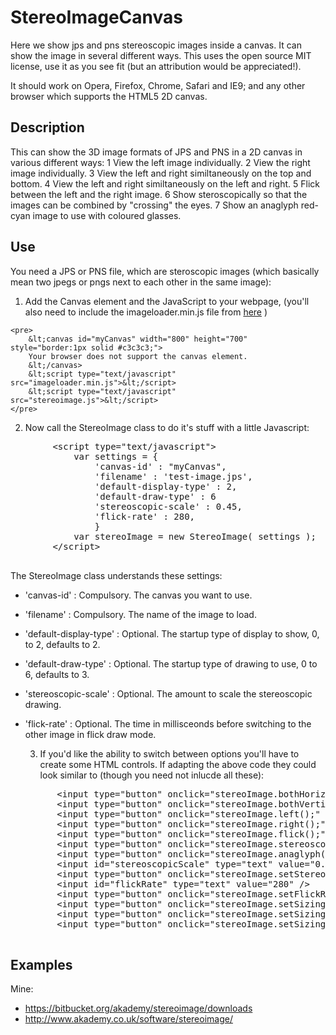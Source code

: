 StereoImageCanvas
==========

Here we show jps and pns stereoscopic images inside a canvas. It can show the image in several different ways. This uses the open source MIT license, use it as you see fit (but an attribution would be appreciated!).

It should work on Opera, Firefox, Chrome, Safari and IE9; and any other browser which supports the HTML5 2D canvas.


Description
-----------

This can show the 3D image formats of JPS and PNS in a 2D canvas in various different ways:
1 View the left image individually.
2 View the right image individually.
3 View the left and right similtaneously on the top and bottom.
4 View the left and right similtaneously on the left and right.
5 Flick between the left and the right image.
6 Show steroscopically so that the images can be combined by "crossing" the eyes.
7 Show an anaglyph red-cyan image to use with coloured glasses.


Use
---

You need a JPS or PNS file, which are steroscopic images (which basically mean two jpegs or pngs next to each other in the same image):

   1. Add the Canvas element and the JavaScript to your webpage,  (you'll also need to include the imageloader.min.js file from [here](https://bitbucket.org/akademy/imageloader) )

	<pre>
		&lt;canvas id="myCanvas" width="800" height="700" style="border:1px solid #c3c3c3;">
		Your browser does not support the canvas element.
		&lt;/canvas>
		&lt;script type="text/javascript" src="imageloader.min.js">&lt;/script>
		&lt;script type="text/javascript" src="stereoimage.js">&lt;/script>
	</pre>

   2. Now call the StereoImage class to do it's stuff with a little Javascript:

   <pre>
		&lt;script type="text/javascript">
			var settings = {
				'canvas-id' : "myCanvas",
				'filename' : 'test-image.jps',
				'default-display-type' : 2,
				'default-draw-type' : 6
				'stereoscopic-scale' : 0.45,
				'flick-rate' : 280,
				}
			var stereoImage = new StereoImage( settings );
		&lt;/script>
   </pre>

   The StereoImage class understands these settings: 

* 'canvas-id' : Compulsory. The canvas you want to use.
* 'filename' : Compulsory. The name of the image to load.
* 'default-display-type' : Optional. The startup type of display to show, 0, to 2, defaults to 2.
* 'default-draw-type' : Optional. The startup type of drawing to use, 0 to 6, defaults to 3.
* 'stereoscopic-scale' : Optional. The amount to scale the stereoscopic drawing.
* 'flick-rate' : Optional. The time in millisceonds before switching to the other image in flick draw mode.

   3. If you'd like the ability to switch between options you'll have to create some HTML controls. If adapting the above code they could look similar to (though you need not inlucde all these):
	<pre>
		&lt;input type="button" onclick="stereoImage.bothHorizontal();" value="Draw: Horizontal" />
		&lt;input type="button" onclick="stereoImage.bothVertical();" value="Draw: Vertical" />
		&lt;input type="button" onclick="stereoImage.left();" value="Draw: Left" />
		&lt;input type="button" onclick="stereoImage.right();" value="Draw: Right" />
		&lt;input type="button" onclick="stereoImage.flick();" value="Draw: Flick" />
		&lt;input type="button" onclick="stereoImage.stereoscopic();" value="Draw: Stereoscopic" />
		&lt;input type="button" onclick="stereoImage.anaglyph();" value="Draw: Anaglyph" />
		&lt;input id="stereoscopicScale" type="text" value="0.45" />
		&lt;input type="button" onclick="stereoImage.setStereoscopicScale(document.getElementById('stereoscopicScale').value);" value="Set Stereoscopic Scale" />
		&lt;input id="flickRate" type="text" value="280" />
		&lt;input type="button" onclick="stereoImage.setFlickRate(document.getElementById('flickRate').value);" value="Set Flick Rate" />
		&lt;input type="button" onclick="stereoImage.setSizing(0);" value="Sizing: full" />
		&lt;input type="button" onclick="stereoImage.setSizing(1);" value="Sizing: fill" />
		&lt;input type="button" onclick="stereoImage.setSizing(2);" value="Sizing: aspect fill" />
	</pre>
	
Examples
---------
Mine:

 * https://bitbucket.org/akademy/stereoimage/downloads
 * http://www.akademy.co.uk/software/stereoimage/



